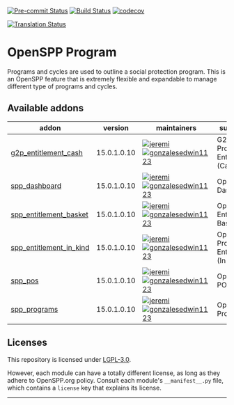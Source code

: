 
<!-- /!\ Non OCA Context : Set here the badge of your runbot / runboat instance. -->
[![Pre-commit Status](https://github.com/openspp/openspp-program/actions/workflows/pre-commit.yml/badge.svg?branch=15.0)](https://github.com/openspp/openspp-program/actions/workflows/pre-commit.yml?query=branch%3A15.0)
[![Build Status](https://github.com/openspp/openspp-program/actions/workflows/test.yml/badge.svg?branch=15.0)](https://github.com/openspp/openspp-program/actions/workflows/test.yml?query=branch%3A15.0)
[![codecov](https://codecov.io/gh/openspp/openspp-program/branch/15.0/graph/badge.svg)](https://codecov.io/gh/openspp/openspp-program)
<!-- /!\ Non OCA Context : Set here the badge of your translation instance. -->
[![Translation Status](https://translate.openspp.org/widgets/openspp/-/svg-badge.svg)](https://translate.openspp.org/engage/openspp/?utm_source=widget)

<!-- /!\ do not modify above this line -->

# OpenSPP Program

Programs and cycles are used to outline a social protection program. This is an OpenSPP feature that is extremely flexible and expandable to manage different type of programs and cycles.

<!-- /!\ do not modify below this line -->

<!-- prettier-ignore-start -->

[//]: # (addons)

Available addons
----------------
addon | version | maintainers | summary
--- | --- | --- | ---
[g2p_entitlement_cash](g2p_entitlement_cash/) | 15.0.1.0.10 | [![jeremi](https://github.com/jeremi.png?size=30px)](https://github.com/jeremi) [![gonzalesedwin1123](https://github.com/gonzalesedwin1123.png?size=30px)](https://github.com/gonzalesedwin1123) | G2P Program Entitlement (Cash)
[spp_dashboard](spp_dashboard/) | 15.0.1.0.10 | [![jeremi](https://github.com/jeremi.png?size=30px)](https://github.com/jeremi) [![gonzalesedwin1123](https://github.com/gonzalesedwin1123.png?size=30px)](https://github.com/gonzalesedwin1123) | OpenSPP Dashboard
[spp_entitlement_basket](spp_entitlement_basket/) | 15.0.1.0.10 | [![jeremi](https://github.com/jeremi.png?size=30px)](https://github.com/jeremi) [![gonzalesedwin1123](https://github.com/gonzalesedwin1123.png?size=30px)](https://github.com/gonzalesedwin1123) | OpenSPP Entitlement Basket
[spp_entitlement_in_kind](spp_entitlement_in_kind/) | 15.0.1.0.10 | [![jeremi](https://github.com/jeremi.png?size=30px)](https://github.com/jeremi) [![gonzalesedwin1123](https://github.com/gonzalesedwin1123.png?size=30px)](https://github.com/gonzalesedwin1123) | OpenSPP Program Entitlement (In-Kind)
[spp_pos](spp_pos/) | 15.0.1.0.10 | [![jeremi](https://github.com/jeremi.png?size=30px)](https://github.com/jeremi) [![gonzalesedwin1123](https://github.com/gonzalesedwin1123.png?size=30px)](https://github.com/gonzalesedwin1123) | OpenSPP POS
[spp_programs](spp_programs/) | 15.0.1.0.10 | [![jeremi](https://github.com/jeremi.png?size=30px)](https://github.com/jeremi) [![gonzalesedwin1123](https://github.com/gonzalesedwin1123.png?size=30px)](https://github.com/gonzalesedwin1123) | OpenSPP Programs

[//]: # (end addons)

<!-- prettier-ignore-end -->

## Licenses

This repository is licensed under [LGPL-3.0](LICENSE).

However, each module can have a totally different license, as long as they adhere to OpenSPP.org
policy. Consult each module's `__manifest__.py` file, which contains a `license` key
that explains its license.

----
<!-- /!\ Non OCA Context : Set here the full description of your organization. -->
